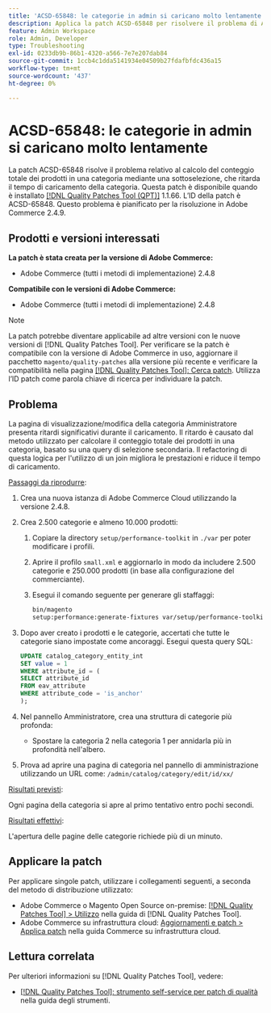 ```yaml
---
title: 'ACSD-65848: le categorie in admin si caricano molto lentamente'
description: Applica la patch ACSD-65848 per risolvere il problema di Adobe Commerce, in cui il conteggio totale dei prodotti in una categoria è stato calcolato utilizzando una sottoselezione, che ha ritardato il tempo di caricamento della categoria.
feature: Admin Workspace
role: Admin, Developer
type: Troubleshooting
exl-id: 0233db9b-86b1-4320-a566-7e7e207dab84
source-git-commit: 1ccb4c1dda5141934e04509b27fdafbfdc436a15
workflow-type: tm+mt
source-wordcount: '437'
ht-degree: 0%

---
```


# ACSD-65848: le categorie in admin si caricano molto lentamente

La patch ACSD-65848 risolve il problema relativo al calcolo del conteggio totale dei prodotti in una categoria mediante una sottoselezione, che ritarda il tempo di caricamento della categoria. Questa patch è disponibile quando è installato [[!DNL Quality Patches Tool (QPT)]](/help/tools/quality-patches-tool/quality-patches-tool-to-self-serve-quality-patches.md) 1.1.66. L’ID della patch è ACSD-65848. Questo problema è pianificato per la risoluzione in Adobe Commerce 2.4.9.

## Prodotti e versioni interessati

**La patch è stata creata per la versione di Adobe Commerce:**

* Adobe Commerce (tutti i metodi di implementazione) 2.4.8

**Compatibile con le versioni di Adobe Commerce:**

* Adobe Commerce (tutti i metodi di implementazione) 2.4.8

>[!NOTE]
>
>La patch potrebbe diventare applicabile ad altre versioni con le nuove versioni di [!DNL Quality Patches Tool]. Per verificare se la patch è compatibile con la versione di Adobe Commerce in uso, aggiornare il pacchetto `magento/quality-patches` alla versione più recente e verificare la compatibilità nella pagina [[!DNL Quality Patches Tool]: Cerca patch](https://experienceleague.adobe.com/tools/commerce-quality-patches/index.html). Utilizza l’ID patch come parola chiave di ricerca per individuare la patch.

## Problema

La pagina di visualizzazione/modifica della categoria Amministratore presenta ritardi significativi durante il caricamento. Il ritardo è causato dal metodo utilizzato per calcolare il conteggio totale dei prodotti in una categoria, basato su una query di selezione secondaria. Il refactoring di questa logica per l&#39;utilizzo di un join migliora le prestazioni e riduce il tempo di caricamento.

<u>Passaggi da riprodurre</u>:

1. Crea una nuova istanza di Adobe Commerce Cloud utilizzando la versione 2.4.8.
1. Crea 2.500 categorie e almeno 10.000 prodotti:
   1. Copiare la directory `setup/performance-toolkit` in `./var` per poter modificare i profili.
   1. Aprire il profilo `small.xml` e aggiornarlo in modo da includere 2.500 categorie e 250.000 prodotti (in base alla configurazione del commerciante).
   1. Esegui il comando seguente per generare gli staffaggi:

      ```bash
      bin/magento 
      setup:performance:generate-fixtures var/setup/performance-toolkit/profiles/ce/small.xml
      ```

1. Dopo aver creato i prodotti e le categorie, accertati che tutte le categorie siano impostate come ancoraggi. Esegui questa query SQL:

   ```sql
   UPDATE catalog_category_entity_int 
   SET value = 1 
   WHERE attribute_id = (
   SELECT attribute_id 
   FROM eav_attribute 
   WHERE attribute_code = 'is_anchor'
   );
   ```

1. Nel pannello Amministratore, crea una struttura di categorie più profonda:
   * Spostare la categoria 2 nella categoria 1 per annidarla più in profondità nell&#39;albero.
1. Prova ad aprire una pagina di categoria nel pannello di amministrazione utilizzando un URL come:
   ```/admin/catalog/category/edit/id/xx/```

<u>Risultati previsti</u>:

Ogni pagina della categoria si apre al primo tentativo entro pochi secondi.

<u>Risultati effettivi</u>:

L&#39;apertura delle pagine delle categorie richiede più di un minuto.

## Applicare la patch

Per applicare singole patch, utilizzare i collegamenti seguenti, a seconda del metodo di distribuzione utilizzato:

* Adobe Commerce o Magento Open Source on-premise: [[!DNL Quality Patches Tool] > Utilizzo](/help/tools/quality-patches-tool/usage.md) nella guida di [!DNL Quality Patches Tool].
* Adobe Commerce su infrastruttura cloud: [Aggiornamenti e patch > Applica patch](https://experienceleague.adobe.com/docs/commerce-cloud-service/user-guide/develop/upgrade/apply-patches.html) nella guida Commerce su infrastruttura cloud.

## Lettura correlata

Per ulteriori informazioni su [!DNL Quality Patches Tool], vedere:

* [[!DNL Quality Patches Tool]: strumento self-service per patch di qualità](/help/tools/quality-patches-tool/quality-patches-tool-to-self-serve-quality-patches.md) nella guida degli strumenti.
